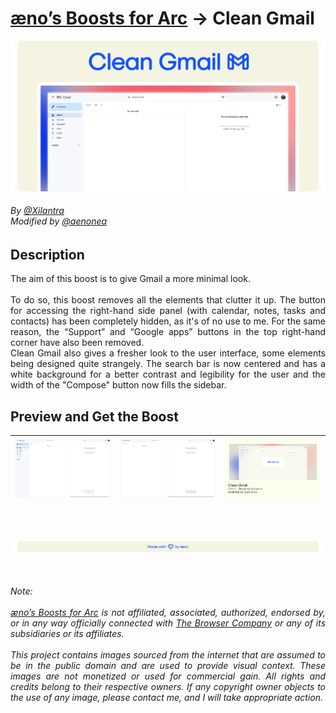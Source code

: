 # [æno’s Boosts for Arc](https://github.com/aenonea/Arc-Boosts) → Clean Gmail

[![Clean Gmail banner](../imgs/boosts/clean_gmail/banner.svg)](https://github.com/aenonea/Arc-Boosts/clean_gmail)

<h6>
By <a href="https://github.com/Xilantra">@Xilantra</a><br>
Modified by <a href="https://github.com/aenonea">@aenonea</a>
</h6>

## Description

<p align="justify">
  The aim of this boost is to give Gmail a more minimal look.<br>
  <br>
  To do so, this boost removes all the elements that clutter it up. The button for accessing the right-hand side panel (with calendar, notes, tasks and contacts) has been completely hidden, as it's of no use to me. For the same reason, the “Support” and “Google apps” buttons in the top right-hand corner have also been removed.<br>
  Clean Gmail also gives a fresher look to the user interface, some elements being designed quite strangely. The search bar is now centered and has a white background for a better contrast and legibility for the user and the width of the "Compose" button now fills the sidebar.
<p>

## Preview and Get the Boost

| ![Gmail inbox with sidebar screenshot](../imgs/boosts/clean_gmail/screenshots/inbox_with_sidebar.svg) | ![Gmail inbox without sidebar screenshot](../imgs/boosts/clean_gmail/screenshots/inbox_without_sidebar.svg) | [![Clean Gmail “Get Boost” card](../imgs/boosts/clean_gmail/get_boost_card.svg)](https://arc.net/boost/046D7D26-1AE3-4404-931A-383D02EF0FA5) |
| :---------------------------------------------------------------------------------------------------: | :---------------------------------------------------------------------------------------------------------: | :------------------------------------------------------------------------------------------------------------------------------------------: |

<br><br>

[![Footer banner](../imgs/footer_banner.svg)](https://github.com/aenonea)

<br>

<h6 align="justify">
  Note:<br>
  <br>
  <em><a href="https://github.com/aenonea/Arc-Boosts">æno’s Boosts for Arc</a> is not affiliated, associated, authorized, endorsed by, or in any way officially connected with <a href="https://thebrowser.company/">The Browser Company</a> or any of its subsidiaries or its affiliates.<br>
  <br>
  This project contains images sourced from the internet that are assumed to be in the public domain and are used to provide visual context. These images are not monetized or used for commercial gain. All rights and credits belong to their respective owners. If any copyright owner objects to the use of any image, please contact me, and I will take appropriate action.</em>
</h6>
